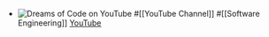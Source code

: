 - ![Dreams of Code on YouTube](https://yt3.googleusercontent.com/Yn70X579PO08-VKiqvXU_ATSSDKfLFV9paBhtvJDguvghUDA6_PGmRzVtxK1_UL8yipARHkh-A=w2560-fcrop64=1,00005a57ffffa5a8-k-c0xffffffff-no-nd-rj)
  #[[YouTube Channel]] #[[Software Engineering]] 
  [YouTube](https://www.youtube.com/@)